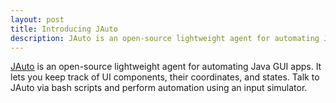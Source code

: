 ```yaml
---
layout: post
title: Introducing JAuto
description: JAuto is an open-source lightweight agent for automating Java GUI apps. It lets you keep track of UI components, their coordinates, and states. Talk to JAuto via bash scripts and perform automation using an input simulator.
---
```


<a href="https://heshiming.github.io/jauto/" target="_blank">JAuto</a> is an open-source lightweight agent for automating Java GUI apps. It lets you keep track of UI components, their coordinates, and states. Talk to JAuto via bash scripts and perform automation using an input simulator.
